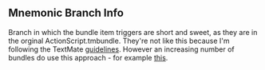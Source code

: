 Mnemonic Branch Info
--------------------

Branch in which the bundle item triggers are short and sweet, as they are in the 
orginal ActionScript.tmbundle. They're not like this because I'm following the 
TextMate [guidelines](http://manual.macromates.com/en/bundles#tab_triggers). 
However an increasing number of bundles do use this approach -
for example [this](http://ciaranwal.sh/2008/02/20/textmate-tip-the-ruby-bundle). 

